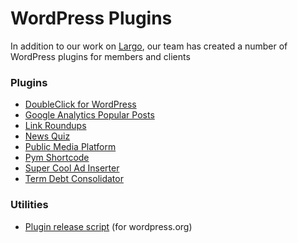 # WordPress Plugins

In addition to our work on [Largo](/projects/largo/), our team has created a number of WordPress plugins for members and clients

### Plugins

- [DoubleClick for WordPress](doubleclick-for-wp.md)
- [Google Analytics Popular Posts](google-analytics-popular-posts.md)
- [Link Roundups](link-roundups.md)
- [News Quiz](news-quiz.md)
- [Public Media Platform](public-media-platform.md)
- [Pym Shortcode](pym-shortcode.md)
- [Super Cool Ad Inserter](super-cool-ad-inserter.md)
- [Term Debt Consolidator](term-debt-consolidator.md)

### Utilities

- [Plugin release script](release.sh.md) (for wordpress.org)
